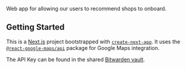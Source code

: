 Web app for allowing our users to recommend shops to onboard.

## Getting Started

This is a [Next.js](https://nextjs.org/) project bootstrapped with [`create-next-app`](https://nextjs.org/docs/app/building-your-application/getting-started/create-next-app).
It uses the [`@react-google-maps/api`](https://github.com/JustFly1984/react-google-maps-api) package for Google Maps integration.

The API Key can be found in the shared [Bitwarden vault](https://warden.twaslowski.com).
